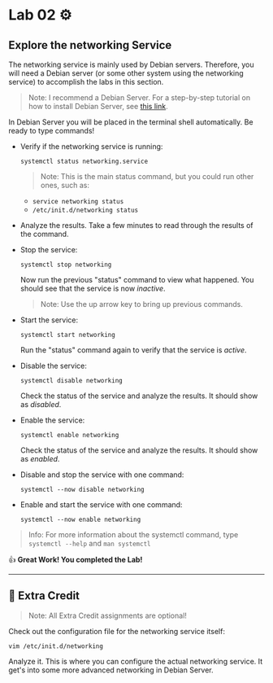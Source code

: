 # Lab 02 ⚙️

## Explore the networking Service

The networking service is mainly used by Debian servers. Therefore, you will need a Debian server (or some other system using the networking service) to accomplish the labs in this section. 

> Note: I recommend a Debian Server. For a step-by-step tutorial on how to install Debian Server, see [this link](https://prowse.tech/debian10-server/).

In Debian Server you will be placed in the terminal shell automatically. Be ready to type commands!

- Verify if the networking service is running:

	`systemctl status networking.service`

	> Note: This is the main status command, but you could run other ones, such as:
	- `service networking status`
	- `/etc/init.d/networking status`

- Analyze the results. Take a few minutes to read through the results of the command. 

- Stop the service:

	`systemctl stop networking`

	Now run the previous "status" command to view what happened. You should see that the service is now *inactive*. 

	> Note: Use the up arrow key to bring up previous commands.

- Start the service:

	`systemctl start networking`

	Run the "status" command again to verify that the service is *active*. 

- Disable the service: 

	`systemctl disable networking`

	Check the status of the service and analyze the results. It should show as *disabled*.

- Enable the service: 

	`systemctl enable networking`

	Check the status of the service and analyze the results. It should show as *enabled*.

- Disable and stop the service with one command:

	`systemctl --now disable networking`

- Enable and start the service with one command:

	`systemctl --now enable networking`


> Info:	For more information about the systemctl command, type `systemctl --help` and `man systemctl`

👍 **Great Work! You completed the Lab!**

---

## 📃 Extra Credit
> Note: All Extra Credit assignments are optional!

Check out the configuration file for the networking service itself:

`vim /etc/init.d/networking`

Analyze it. This is where you can configure the actual networking service. It get's into some more advanced networking in Debian Server. 